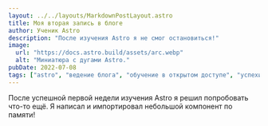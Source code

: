 ```yaml
---
layout: ../../layouts/MarkdownPostLayout.astro
title: Моя вторая запись в блоге
author: Ученик Astro
description: "После изучения Astro я не смог остановиться!"
image:
  url: "https://docs.astro.build/assets/arc.webp"
  alt: "Миниатюра с дугами Astro."
pubDate: 2022-07-08
tags: ["astro", "ведение блога", "обучение в открытом доступе", "успехи"]
---
```

После успешной первой недели изучения Astro я решил попробовать что-то ещё. Я написал и импортировал небольшой компонент по памяти!
